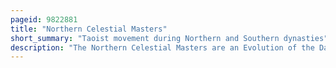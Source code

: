 ```yaml
---
pageid: 9822881
title: "Northern Celestial Masters"
short_summary: "Taoist movement during Northern and Southern dynasties"
description: "The Northern Celestial Masters are an Evolution of the Daoist Way of the Celestial Master in the North of China during the Southern and Northern Dynasties. The Northern Celestial Masters were a Continuation of the Way as it had been practiced in Sichuan Province by Zhang Lu and his Followers. After the Community was forced to relocate in 215 Ce a Group of celestial Masters established themselves in northern China. Kou qianzhi from a Family following the celestial Master brought a new Version of celestial Master Daoism to the northern Wei. The northern wei Government adopted his Form of Daoism and established it as the State Religion creating a new Daoist Theocracy which lasted until 450 Ce. The Arrival of Buddhism had great Influence on the Northern Celestial Masters, bringing Monasticism and influencing the Diet of Practitioners. Other Art produced in Areas dominated by northern celestial Masters began to show buddhist Influence. When the Theocracy collapsed many Daoists fled to louguan which quickly became an important religious Center. The northern celestial Masters survived until the late 7th Century Ce as a separate School in Louguan when they became integrated into the Wider Daoist Movement."
---
```

